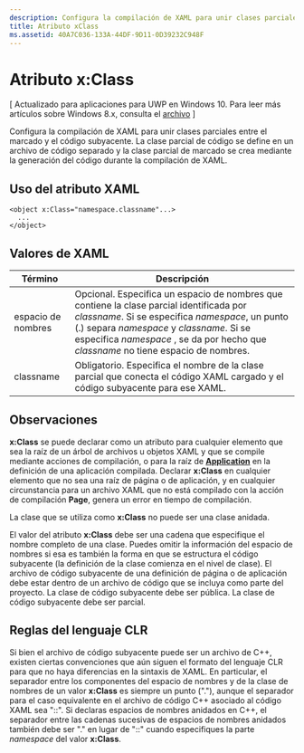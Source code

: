 ```yaml
---
description: Configura la compilación de XAML para unir clases parciales entre el marcado y el código subyacente. La clase parcial de código se define en un archivo de código separado y la clase parcial de marcado se crea mediante la generación del código durante la compilación de XAML.
title: Atributo xClass
ms.assetid: 40A7C036-133A-44DF-9D11-0D39232C948F
---
```


# Atributo x:Class

\[ Actualizado para aplicaciones para UWP en Windows 10. Para leer más artículos sobre Windows 8.x, consulta el [archivo](http://go.microsoft.com/fwlink/p/?linkid=619132) \]

Configura la compilación de XAML para unir clases parciales entre el marcado y el código subyacente. La clase parcial de código se define en un archivo de código separado y la clase parcial de marcado se crea mediante la generación del código durante la compilación de XAML.

## Uso del atributo XAML


``` syntax
<object x:Class="namespace.classname"...>
  ...
</object>
```

## Valores de XAML

| Término | Descripción |
|------|-------------|
| espacio de nombres | Opcional. Especifica un espacio de nombres que contiene la clase parcial identificada por _classname_. Si se especifica _namespace_, un punto (.) separa _namespace_ y _classname_. Si se especifica _namespace_ , se da por hecho que _classname_ no tiene espacio de nombres. |
| classname | Obligatorio. Especifica el nombre de la clase parcial que conecta el código XAML cargado y el código subyacente para ese XAML. | 

## Observaciones

**x:Class** se puede declarar como un atributo para cualquier elemento que sea la raíz de un árbol de archivos u objetos XAML y que se compile mediante acciones de compilación, o para la raíz de [**Application**](https://msdn.microsoft.com/library/windows/apps/br242324) en la definición de una aplicación compilada. Declarar **x:Class** en cualquier elemento que no sea una raíz de página o de aplicación, y en cualquier circunstancia para un archivo XAML que no está compilado con la acción de compilación **Page**, genera un error en tiempo de compilación.

La clase que se utiliza como **x:Class** no puede ser una clase anidada.

El valor del atributo **x:Class** debe ser una cadena que especifique el nombre completo de una clase. Puedes omitir la información del espacio de nombres si esa es también la forma en que se estructura el código subyacente (la definición de la clase comienza en el nivel de clase). El archivo de código subyacente de una definición de página o de aplicación debe estar dentro de un archivo de código que se incluya como parte del proyecto. La clase de código subyacente debe ser pública. La clase de código subyacente debe ser parcial.

## Reglas del lenguaje CLR

Si bien el archivo de código subyacente puede ser un archivo de C++, existen ciertas convenciones que aún siguen el formato del lenguaje CLR para que no haya diferencias en la sintaxis de XAML. En particular, el separador entre los componentes del espacio de nombres y de la clase de nombres de un valor **x:Class** es siempre un punto ("."), aunque el separador para el caso equivalente en el archivo de código C++ asociado al código XAML sea "::". Si declaras espacios de nombres anidados en C++, el separador entre las cadenas sucesivas de espacios de nombres anidados también debe ser "." en lugar de "::" cuando especifiques la parte *namespace* del valor **x:Class**.



<!--HONumber=Mar16_HO1-->


